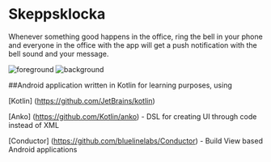 # Skeppsklocka
Whenever something good happens in the office, ring the bell in your phone and everyone in the office with the app will get a push notification with the bell sound and your message.

![foreground](http://i.imgur.com/ntxHoal.gifv)
![background](http://imgur.com/f5ZIlk5)

##Android application written in Kotlin for learning purposes, using

[Kotlin] (https://github.com/JetBrains/kotlin)

[Anko] (https://github.com/Kotlin/anko) - DSL for creating UI through code instead of XML

[Conductor] (https://github.com/bluelinelabs/Conductor) - Build View based Android applications
